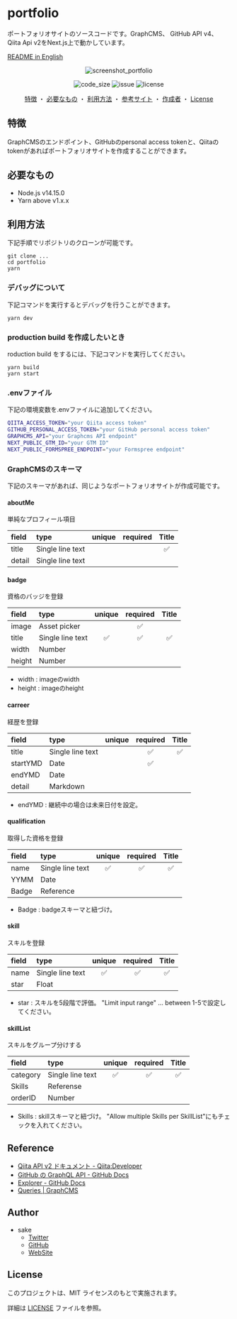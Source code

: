 # portfolio

ポートフォリオサイトのソースコードです。GraphCMS、 GitHub API v4、 Qiita Api v2をNext.js上で動かしています。

[README in English](/README.md)

<div align="center">

  ![screenshot_portfolio](https://user-images.githubusercontent.com/60056078/166861224-26eec22c-de6c-4cb1-a1ad-4d8642f7e158.png)
  
</div>
  
<div align="center">
<img src="https://img.shields.io/github/languages/code-size/sakelog/portfolio" alt="code_size" >
<img src="https://img.shields.io/github/issues/sakelog/portfolio" alt="issue">
<img src="https://img.shields.io/github/license/sakelog/portfolio" alt="license">
</div>

<div align="center">
  
  [特徴](#特徴)
  ・
  [必要なもの](#必要なもの)
  ・
  [利用方法](#利用方法)
  ・
  [参考サイト](#参考サイト)
  ・
  [作成者](#作成者)
  ・
  [License](#license)
  
</div>

## 特徴

GraphCMSのエンドポイント、GitHubのpersonal access tokenと、Qiitaのtokenがあればポートフォリオサイトを作成することができます。

## 必要なもの

-   Node.js v14.15.0
-   Yarn above v1.x.x

## 利用方法

下記手順でリポジトリのクローンが可能です。

```shell
git clone ...
cd portfolio
yarn
```

### デバッグについて

下記コマンドを実行するとデバッグを行うことができます。

```shell
yarn dev
```

### production build を作成したいとき

roduction build をするには、下記コマンドを実行してください。

```shell
yarn build
yarn start
```

### .envファイル

下記の環境変数を.envファイルに追加してください。

```sh
QIITA_ACCESS_TOKEN="your Qiita access token"
GITHUB_PERSONAL_ACCESS_TOKEN="your GitHub personal access token"
GRAPHCMS_API="your Graphcms API endpoint"
NEXT_PUBLIC_GTM_ID="your GTM ID"
NEXT_PUBLIC_FORMSPREE_ENDPOINT="your Formspree endpoint"
```

### GraphCMSのスキーマ

下記のスキーマがあれば、同じようなポートフォリオサイトが作成可能です。

#### aboutMe

単純なプロフィール項目

| field  | type             | unique | required | Title |
| :----- | :--------------- | :----: | :------: | :---: |
| title  | Single line text |        |          | ✅     |
| detail | Single line text |        |          |       |

#### badge

資格のバッジを登録

| field  | type             | unique | required | Title |
| :----- | :--------------- | :----: | :------: | :---: |
| image  | Asset picker     |        | ✅        |       |
| title  | Single line text | ✅      | ✅        | ✅     |
| width  | Number           |        |          |       |
| height | Number           |        |          |       |

-   width : imageのwidth
-   height : imageのheight

#### carreer

経歴を登録

| field    | type             | unique | required | Title |
| :------- | :--------------- | :----: | :------: | :---: |
| title    | Single line text |        | ✅        | ✅     |
| startYMD | Date             |        | ✅        |       |
| endYMD   | Date             |        |          |       |
| detail   | Markdown         |        |          |       |

-   endYMD : 継続中の場合は未来日付を設定。

#### qualification

取得した資格を登録

| field | type             | unique | required | Title |
| :---- | :--------------- | :----: | :------: | :---: |
| name  | Single line text | ✅      | ✅        | ✅     |
| YYMM  | Date             |        |          |       |
| Badge | Reference        |        |          |       |

- Badge : badgeスキーマと紐づけ。

#### skill

スキルを登録

| field | type             | unique | required | Title |
| :---- | :--------------- | :----: | :------: | :---: |
| name  | Single line text | ✅      | ✅        | ✅     |
| star  | Float            |        |          |       |

- star : スキルを5段階で評価。 "Limit input range" ... between 1-5で設定してください。

#### skillList

スキルをグループ分けする

| field    | type             | unique | required | Title |
| :------- | :--------------- | :----: | :------: | :---: |
| category | Single line text | ✅      | ✅        | ✅     |
| Skills   | Referense        |        |          |       |
| orderID  | Number           |        |          |       |

- Skills : skillスキーマと紐づけ。 "Allow multiple Skills per SkillList"にもチェックを入れてください。

## Reference

-   [Qiita API v2 ドキュメント - Qiita:Developer](https://qiita.com/api/v2/docs)
-   [GitHub の GraphQL API - GitHub Docs](https://docs.github.com/ja/graphql)
-   [Explorer - GitHub Docs](https://docs.github.com/ja/graphql/overview/explorer)
-   [Queries | GraphCMS](https://graphcms.com/docs/api-reference/content-api/queries)

## Author

-   sake
    -   [Twitter](https://twitter.com/sake_engineer)
    -   [GitHub](https://github.com/sakelog)
    -   [WebSite](https://sakeengineer.com/)

## License

このプロジェクトは、MIT ライセンスのもとで実施されます。

詳細は [LICENSE](/LICENSE) ファイルを参照。

